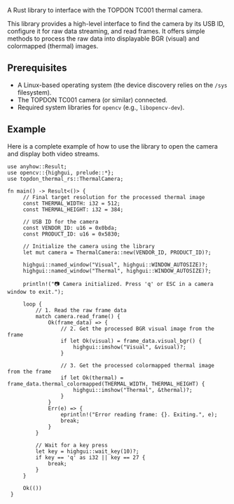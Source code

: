 A Rust library to interface with the TOPDON TC001 thermal camera.

This library provides a high-level interface to find the camera by its USB ID,
configure it for raw data streaming, and read frames. It offers simple methods
to process the raw data into displayable BGR (visual) and colormapped (thermal) images.

## Prerequisites

- A Linux-based operating system (the device discovery relies on the `/sys` filesystem).
- The TOPDON TC001 camera (or similar) connected.
- Required system libraries for `opencv` (e.g., `libopencv-dev`).

## Example

Here is a complete example of how to use the library to open the camera and display both video streams.

```no_run
use anyhow::Result;
use opencv::{highgui, prelude::*};
use topdon_thermal_rs::ThermalCamera;

fn main() -> Result<()> {
     // Final target resolution for the processed thermal image
     const THERMAL_WIDTH: i32 = 512;
     const THERMAL_HEIGHT: i32 = 384;

     // USB ID for the camera
     const VENDOR_ID: u16 = 0x0bda;
     const PRODUCT_ID: u16 = 0x5830;

     // Initialize the camera using the library
     let mut camera = ThermalCamera::new(VENDOR_ID, PRODUCT_ID)?;

     highgui::named_window("Visual", highgui::WINDOW_AUTOSIZE)?;
     highgui::named_window("Thermal", highgui::WINDOW_AUTOSIZE)?;

     println!("📷 Camera initialized. Press 'q' or ESC in a camera window to exit.");

     loop {
         // 1. Read the raw frame data
         match camera.read_frame() {
             Ok(frame_data) => {
                 // 2. Get the processed BGR visual image from the frame
                 if let Ok(visual) = frame_data.visual_bgr() {
                     highgui::imshow("Visual", &visual)?;
                 }

                 // 3. Get the processed colormapped thermal image from the frame
                 if let Ok(thermal) = frame_data.thermal_colormapped(THERMAL_WIDTH, THERMAL_HEIGHT) {
                     highgui::imshow("Thermal", &thermal)?;
                 }
             }
             Err(e) => {
                 eprintln!("Error reading frame: {}. Exiting.", e);
                 break;
             }
         }

         // Wait for a key press
         let key = highgui::wait_key(10)?;
         if key == 'q' as i32 || key == 27 {
             break;
         }
     }

     Ok(())
 }
```